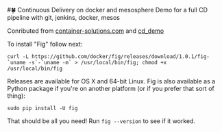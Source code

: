 #:four_leaf_clover: Continuous Delivery on docker and mesosphere
Demo for a full CD pipeline with git, jenkins, docker, mesos

Conributed from [container-solutions.com](http://container-solutions.com/continuous-delivery-with-docker-on-mesos-in-less-than-a-minute-part-2/) and [cd_demo](https://github.com/ContainerSolutions/cd_demo)


To install "Fig" follow next:

```
curl -L https://github.com/docker/fig/releases/download/1.0.1/fig-`uname -s`-`uname -m` > /usr/local/bin/fig; chmod +x /usr/local/bin/fig
```

Releases are available for OS X and 64-bit Linux. Fig is also available as a Python package if you're on another platform (or if you prefer that sort of thing):

```
sudo pip install -U fig
```
That should be all you need! Run `fig --version` to see if it worked.
